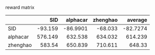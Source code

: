 reward matrix

|          |     SID |   alphacar |   zhenghao |   average |
|:---------|--------:|-----------:|-----------:|----------:|
| SID      | -93.159 |   -86.9901 |    -68.033 |  -82.7274 |
| alphacar | 576.149 |   632.538  |    634.032 |  614.239  |
| zhenghao | 583.54  |   650.839  |    710.611 |  648.33   |